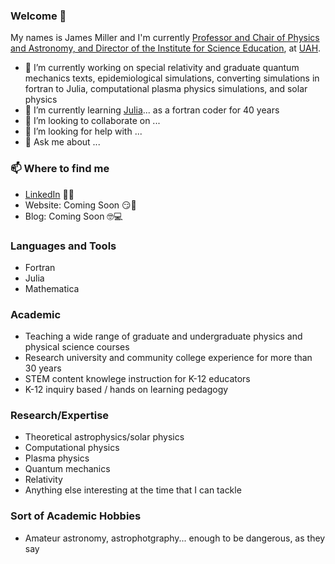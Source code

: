 ### Welcome 👋

My names is James Miller and I'm currently [Professor and Chair of Physics and Astronomy, and Director of the Institute for Science Education](https://www.uah.edu/science/departments/physics/faculty-staff), at [UAH](https://www.uah.edu/science/departments/physics).

- 🔭 I’m currently working on special relativity and graduate quantum mechanics texts, epidemiological simulations, converting simulations in fortran to Julia, computational plasma physics simulations, and solar physics
- 🌱 I’m currently learning [Julia](https://julialang.org/)... as a fortran coder for 40 years
- 👯 I’m looking to collaborate on ...
- 🤔 I’m looking for help with ...
- 💬 Ask me about ...


### 📫 Where to find me
- [LinkedIn](https://www.linkedin.com/in/4millerja/) 👨💼
- Website: Coming Soon 😏🔗
- Blog: Coming Soon 🤓💻

### Languages and Tools

- Fortran
- Julia
- Mathematica

### Academic

- Teaching a wide range of graduate and undergraduate physics and physical science courses
- Research university and community college experience for more than 30 years
- STEM content knowlege instruction for K-12 educators
- K-12 inquiry based / hands on learning pedagogy

### Research/Expertise

- Theoretical astrophysics/solar physics
- Computational physics
- Plasma physics
- Quantum mechanics
- Relativity
- Anything else interesting at the time that I can tackle

### Sort of Academic Hobbies

- Amateur astronomy, astrophotgraphy... enough to be dangerous, as they say
